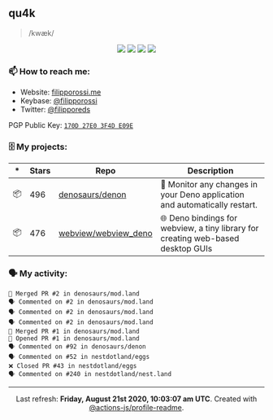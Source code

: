 ## qu4k

> /kwæk/

<p align="center">
  <img src="https://img.shields.io/badge/last%20major%20release-aug.%202000-important" />
  <img src="https://img.shields.io/badge/unminified%20size-6%20feet%206%20inches-informational" />
  <img src="https://img.shields.io/badge/vulnerabilities-high-critical" />
  <img src="https://img.shields.io/badge/code%20quality-A%20for%20effort-success" />
</p>

### 📫 How to reach me:

- Website: [filipporossi.me](https://filipporossi.me/)
- Keybase: [@filipporossi](https://keybase.io/filipporossi)
- Twitter: [@filipporeds](https://keybase.io/filipporeds)

PGP Public Key: [`170D 27E0 3F4D E09E`](https://keybase.io/filipporossi/pgp_keys.asc)

### 🗄 My projects:

|*|Stars|Repo|Description|
|---|---|---|---|
| 📦 | 496 | [denosaurs/denon](https://github.com/denosaurs/denon) | 👀 Monitor any changes in your Deno application and automatically restart. |
| 📦 | 476 | [webview/webview_deno](https://github.com/webview/webview_deno) | 🌐 Deno bindings for webview, a tiny library for creating web-based desktop GUIs |

### 🗣 My activity:

```
🎉 Merged PR #2 in denosaurs/mod.land
🗣 Commented on #2 in denosaurs/mod.land
🗣 Commented on #2 in denosaurs/mod.land
🗣 Commented on #2 in denosaurs/mod.land
🎉 Merged PR #1 in denosaurs/mod.land
💪 Opened PR #1 in denosaurs/mod.land
🗣 Commented on #92 in denosaurs/denon
🗣 Commented on #52 in nestdotland/eggs
❌ Closed PR #43 in nestdotland/eggs
🗣 Commented on #240 in nestdotland/nest.land
```

------------
<p align="center">Last refresh: <b>Friday, August 21st 2020, 10:03:07 am UTC</b>. Created with <a href=https://github.com/marketplace/actions/profile-readme>@actions-js/profile-readme</a>.</p>
